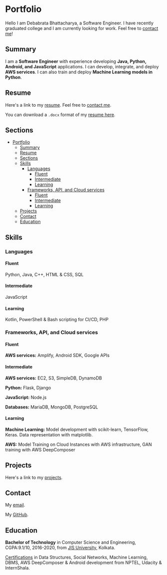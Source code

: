 # Portfolio

Hello I am Debabrata Bhattacharya, a Software Engineer. I have recently graduated college and I am currently looking for work. Feel free to [contact me](#contact)!

## Summary

I am a **Software Engineer** with experience developing **Java, Python, Android, and JavaScript** applications. I can develop, integrate, and deploy **AWS services**. I can also train and deploy **Machine Learning models in Python**.

## Resume

Here's a link to my [resume](./Resume_general_2.pdf). Feel free to [contact me](#contact).

You can download a `.docx` format of my [resume here](./Resume_general_2.docx).

<!-- markdownlint-disable MD024 -->
## Sections

- [Portfolio](#portfolio)
  - [Summary](#summary)
  - [Resume](#resume)
  - [Sections](#sections)
  - [Skills](#skills)
    - [Languages](#languages)
      - [Fluent](#fluent)
      - [Intermediate](#intermediate)
      - [Learning](#learning)
    - [Frameworks, API, and Cloud services](#frameworks-api-and-cloud-services)
      - [Fluent](#fluent-1)
      - [Intermediate](#intermediate-1)
      - [Learning](#learning-1)
  - [Projects](#projects)
  - [Contact](#contact)
  - [Education](#education)

## Skills

### Languages

#### Fluent

Python, Java, C++, HTML & CSS, SQL

#### Intermediate

JavaScript

#### Learning

Kotlin, PowerShell & Bash scripting for CI/CD, PHP

### Frameworks, API, and Cloud services

#### Fluent

**AWS services:** Amplify, Android SDK, Google APIs

#### Intermediate

**AWS services:** EC2, S3, SimpleDB, DynamoDB

**Python:** Flask, Django

**JavaScript:** Node.js

**Databases:** MariaDB, MongoDB, PostgreSQL

#### Learning

**Machine Learning:** Model development with scikit-learn, TensorFlow, Keras. Data representation with matplotlib.

**AWS:** Model Training on Cloud Instances with AWS infrastructure, GAN training with AWS DeepComposer

## Projects

Here's a link to my [projects](projects.html).

## Contact

My [email](mailto:d.bhatta.1232@gmail.com).

My [GitHub](https://github.com/D-Bhatta).

## Education

**Bachelor of Technology** in Computer Science and Engineering, CGPA:9.1/10, 2016-2020, from [JIS University](https://jisuniversity.ac.in/), Kolkata.

[Certifications](certifications.html) in Data Structures, Social Networks, Machine Learning, DBMS, AWS DeepComposer & Android development from NPTEL, Udacity & InternShala.
